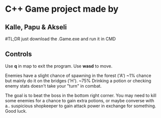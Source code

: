 # C++ Game project made by
## Kalle, Papu & Akseli

#TL;DR just download the .Game.exe and run it in CMD

## Controls
Use **q** in map to exit the program.
Use **wasd** to move.

Enemies have a slight chance of spawning in the forest ('A') ~1% chance 
but mainly do it on the bridges ('H'). ~75%
Drinking a potion or checking enemy stats doesn't take your "turn" in combat.

The goal is to beat the boss in the bottom right corner.
You may need to kill some enemies for a chance to gain extra potions,
or maybe converse with a.. suspicious shopkeeper to gain attack power in exchange for something.
Good luck.
